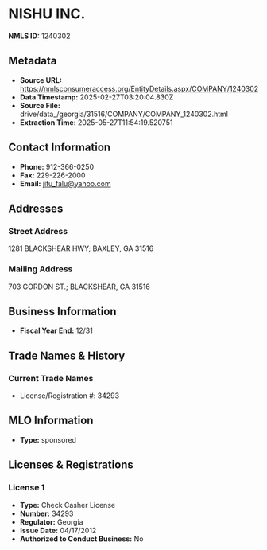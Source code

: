 # NISHU INC.

**NMLS ID:** 1240302

## Metadata
- **Source URL:** https://nmlsconsumeraccess.org/EntityDetails.aspx/COMPANY/1240302
- **Data Timestamp:** 2025-02-27T03:20:04.830Z
- **Source File:** drive/data_/georgia/31516/COMPANY/COMPANY_1240302.html
- **Extraction Time:** 2025-05-27T11:54:19.520751

## Contact Information
- **Phone:** 912-366-0250
- **Fax:** 229-226-2000
- **Email:** jitu_falu@yahoo.com

## Addresses
### Street Address
1281 BLACKSHEAR HWY; BAXLEY, GA 31516

### Mailing Address
703 GORDON ST.; BLACKSHEAR, GA 31516

## Business Information
- **Fiscal Year End:** 12/31

## Trade Names & History
### Current Trade Names
- License/Registration #: 34293

## MLO Information
- **Type:** sponsored

## Licenses & Registrations

### License 1
- **Type:** Check Casher License
- **Number:** 34293
- **Regulator:** Georgia
- **Issue Date:** 04/17/2012
- **Authorized to Conduct Business:** No
